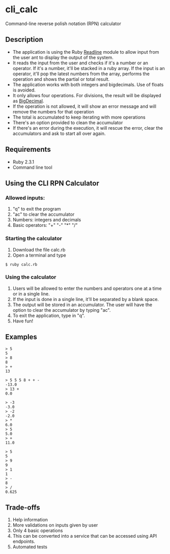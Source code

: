 # cli_calc
Command-line reverse polish notation (RPN) calculator

## Description
- The application is using the Ruby [Readline](https://ruby-doc.org/stdlib-2.5.1/libdoc/readline/rdoc/Readline.html) module to allow input from the user ant to display the output of the system.
- It reads the input from the user and checks if it's a number or an operator. If it's a number, it'll be stacked in a ruby array. If the input is an operator, it'll pop the latest numbers from the array, performs the operation and shows the partial or total result.
- The application works with both integers and bigdecimals. Use of floats is avoided.
- It only allows four operations. For divisions, the result will be displayed as [BigDecimal](https://ruby-doc.org/stdlib-2.5.1/libdoc/bigdecimal/rdoc/BigDecimal.html).
- If the operation is not allowed, it will show an error message and will remove the numbers for that operation
- The total is accumulated to keep iterating with more operations
- There's an option provided to clean the accumulator
- If there's an error during the execution, it will rescue the error, clear the accumulators and ask to start all over again.

## Requirements 

- Ruby 2.3.1 
- Command line tool

## Using the CLI RPN Calculator

### Allowed inputs: 
1. "q" to exit the program
2. "ac" to clear the accumulator
3. Numbers: integers and decimals
4. Basic operators: "+" "-" "*" "/"

### Starting the calculator
1. Download the file calc.rb
2. Open a terminal and type

```
$ ruby calc.rb
```


### Using the calculator

1. Users will be allowed to enter the numbers and operators one at a time or in a single line. 
2. If the input is done in a single line, it'll be separated by a blank space.
3. The output will be stored in an accumulator. The user will have the option to clear the accumulator by typing "ac".
4. To exit the application, type in "q".
5. Have fun! 


## Examples

```
> 5 
5
> 8
8
> +
13
```

```
> 5 5 5 8 + + -
-13.0
> 13 +
0.0
```

```
> -3
-3.0
> -2
-2.0
> *
6.0
> 5
5.0
> +
11.0
```

```
> 5
5
> 9
9
> 1
1
> -
8
> /
0.625
```

## Trade-offs
1. Help information
2. More validations on inputs given by user
3. Only 4 basic operations
4. This can be converted into a service that can be accessed using API endpoints.
5. Automated tests

